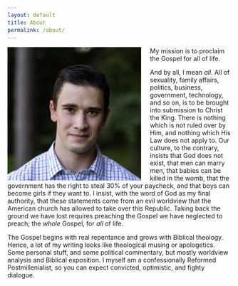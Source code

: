 ```yaml
---
layout: default
title: About
permalink: /about/
---
```


<img src="/assets/img/chris-carter-6847.jpg" style="width:300px; margin: 0px 20px 0px 0px;" align="left"> My mission is to proclaim the Gospel for all of life.

And by all, I mean _all_. All of sexuality, family affairs, politics, business, government, technology, and so on, is to be brought into submission to Christ the King. There is nothing which is not ruled over by Him, and nothing which His Law does not apply to. Our culture, to the contrary, insists that God does not exist, that men can marry men, that babies can be killed in the womb, that the government has the right to steal 30% of your paycheck, and that boys can become girls if they want to. I insist, with the word of God as my final authority, that these statements come from an evil worldview that the American church has allowed to take over this Republic. Taking back the ground we have lost requires preaching the Gospel we have neglected to preach; the _whole_ Gospel, for _all_ of life.

The Gospel begins with real repentance and grows with Biblical theology. Hence, a lot of my writing looks like theological musing or apologetics. Some personal stuff, and some political commentary, but mostly worldview analysis and Biblical exposition. I myself am a confessionally Reformed Postmillenialist, so you can expect convicted, optimistic, and fighty dialogue.
